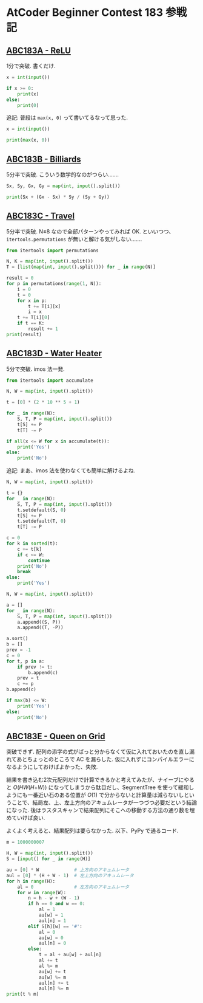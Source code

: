 # AtCoder Beginner Contest 183 参戦記

## [ABC183A - ReLU](https://atcoder.jp/contests/abc183/tasks/abc183_a)

1分で突破. 書くだけ.

```python
x = int(input())

if x >= 0:
    print(x)
else:
    print(0)
```

追記: 普段は `max(x, 0)` って書いてるなって思った.

```python
x = int(input())

print(max(x, 0))
```

## [ABC183B - Billiards](https://atcoder.jp/contests/abc183/tasks/abc183_b)

5分半で突破. こういう数学的なのがつらい…….

```python
Sx, Sy, Gx, Gy = map(int, input().split())

print(Sx + (Gx - Sx) * Sy / (Sy + Gy))
```

## [ABC183C - Travel](https://atcoder.jp/contests/abc183/tasks/abc183_c)

5分半で突破. N≤8 なので全部パターンやってみれば OK. といいつつ、`itertools.permutations` が無いと解ける気がしない…….

```python
from itertools import permutations

N, K = map(int, input().split())
T = [list(map(int, input().split())) for _ in range(N)]

result = 0
for p in permutations(range(1, N)):
    i = 0
    t = 0
    for x in p:
        t += T[i][x]
        i = x
    t += T[i][0]
    if t == K:
        result += 1
print(result)
```

## [ABC183D - Water Heater](https://atcoder.jp/contests/abc183/tasks/abc183_d)

5分で突破. imos 法一発.

```python
from itertools import accumulate

N, W = map(int, input().split())

t = [0] * (2 * 10 ** 5 + 1)

for _ in range(N):
    S, T, P = map(int, input().split())
    t[S] += P
    t[T] -= P

if all(x <= W for x in accumulate(t)):
    print('Yes')
else:
    print('No')
```

追記: まあ、imos 法を使わなくても簡単に解けるよね.

```python
N, W = map(int, input().split())

t = {}
for _ in range(N):
    S, T, P = map(int, input().split())
    t.setdefault(S, 0)
    t[S] += P
    t.setdefault(T, 0)
    t[T] -= P

c = 0
for k in sorted(t):
    c += t[k]
    if c <= W:
        continue
    print('No')
    break
else:
    print('Yes')
```

```python
N, W = map(int, input().split())

a = []
for _ in range(N):
    S, T, P = map(int, input().split())
    a.append((S, P))
    a.append((T, -P))

a.sort()
b = []
prev = -1
c = 0
for t, p in a:
    if prev != t:
        b.append(c)
    prev = t
    c += p
b.append(c)

if max(b) <= W:
    print('Yes')
else:
    print('No')
```

## [ABC183E - Queen on Grid](https://atcoder.jp/contests/abc183/tasks/abc183_e)

突破できず. 配列の添字の式がぱっと分からなくて仮に入れておいたのを直し漏れてあとちょっとのところで AC を漏らした. 仮に入れずにコンパイルエラーになるようにしておけばよかった、失敗.

結果を書き込む2次元配列だけで計算できるかと考えてみたが、ナイーブにやると *O*(*HW*(*H*+*W*)) になってしまうから駄目だし、SegmentTree を使って緩和しようにも一番近い石のある位置が *O*(1) で分からないと計算量は減らないしということで、結局左、上、左上方向のアキュムレータが一つづつ必要だという結論になった. 後はラスタスキャンで結果配列にそこへの移動する方法の通り数を埋めていけば良い.

よくよく考えると、結果配列は要らなかった. 以下、PyPy で通るコード.

```python
m = 1000000007

H, W = map(int, input().split())
S = [input() for _ in range(H)]

au = [0] * W             # 上方向のアキュムレータ
aul = [0] * (H + W - 1)  # 左上方向のアキュムレータ
for h in range(H):
    al = 0               # 左方向のアキュムレータ
    for w in range(W):
        n = h - w + (W - 1)
        if h == 0 and w == 0:
            al = 1
            au[w] = 1
            aul[n] = 1
        elif S[h][w] == '#':
            al = 0
            au[w] = 0
            aul[n] = 0
        else:
            t = al + au[w] + aul[n]
            al += t
            al %= m
            au[w] += t
            au[w] %= m
            aul[n] += t
            aul[n] %= m
print(t % m)
```
